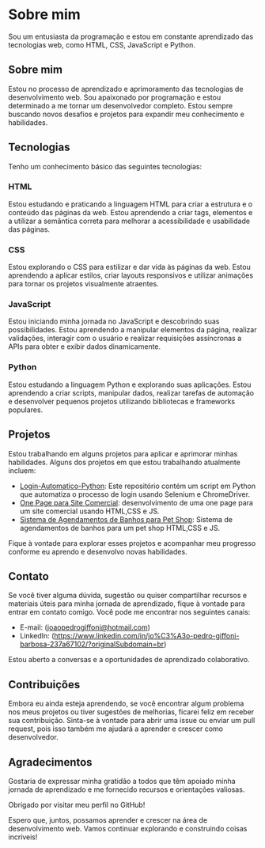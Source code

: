 # Sobre mim

Sou um entusiasta da programação e estou em constante aprendizado das tecnologias web, como HTML, CSS, JavaScript e Python.

## Sobre mim

Estou no processo de aprendizado e aprimoramento das tecnologias de desenvolvimento web. Sou apaixonado por programação e estou determinado a me tornar um desenvolvedor completo. Estou sempre buscando novos desafios e projetos para expandir meu conhecimento e habilidades.

## Tecnologias

Tenho um conhecimento básico das seguintes tecnologias:

### HTML

Estou estudando e praticando a linguagem HTML para criar a estrutura e o conteúdo das páginas da web. Estou aprendendo a criar tags, elementos e a utilizar a semântica correta para melhorar a acessibilidade e usabilidade das páginas.

### CSS

Estou explorando o CSS para estilizar e dar vida às páginas da web. Estou aprendendo a aplicar estilos, criar layouts responsivos e utilizar animações para tornar os projetos visualmente atraentes.

### JavaScript

Estou iniciando minha jornada no JavaScript e descobrindo suas possibilidades. Estou aprendendo a manipular elementos da página, realizar validações, interagir com o usuário e realizar requisições assíncronas a APIs para obter e exibir dados dinamicamente.

### Python

Estou estudando a linguagem Python e explorando suas aplicações. Estou aprendendo a criar scripts, manipular dados, realizar tarefas de automação e desenvolver pequenos projetos utilizando bibliotecas e frameworks populares.

## Projetos

Estou trabalhando em alguns projetos para aplicar e aprimorar minhas habilidades. Alguns dos projetos em que estou trabalhando atualmente incluem:

- [Login-Automatico-Python](https://github.com/JoaoPedroGiffoni/Login-Automatico-Python): Este repositório contém um script em Python que automatiza o processo de login usando Selenium e ChromeDriver.
- [One Page para Site Comercial](https://github.com/JoaoPedroGiffoni/Projeto_one_page_01): desenvolvimento de uma one page para um site comercial usando HTML,CSS e JS.
- [Sistema de Agendamentos de Banhos para Pet Shop](https://github.com/JoaoPedroGiffoni/sistemaparapetshop): Sistema de agendamentos de banhos para um pet shop HTML,CSS e JS.

Fique à vontade para explorar esses projetos e acompanhar meu progresso conforme eu aprendo e desenvolvo novas habilidades.

## Contato

Se você tiver alguma dúvida, sugestão ou quiser compartilhar recursos e materiais úteis para minha jornada de aprendizado, fique à vontade para entrar em contato comigo. Você pode me encontrar nos seguintes canais:

- E-mail: (joaopedrogiffoni@hotmail.com)
- LinkedIn: (https://www.linkedin.com/in/jo%C3%A3o-pedro-giffoni-barbosa-237a67102/?originalSubdomain=br)

Estou aberto a conversas e a oportunidades de aprendizado colaborativo.

## Contribuições

Embora eu ainda esteja aprendendo, se você encontrar algum problema nos meus projetos ou tiver sugestões de melhorias, ficarei feliz em receber sua contribuição. Sinta-se à vontade para abrir uma issue ou enviar um pull request, pois isso também me ajudará a aprender e crescer como desenvolvedor.

## Agradecimentos

Gostaria de expressar minha gratidão a todos que  têm apoiado minha jornada de aprendizado e me fornecido recursos e orientações valiosas. 

Obrigado por visitar meu perfil no GitHub!

Espero que, juntos, possamos aprender e crescer na área de desenvolvimento web. Vamos continuar explorando e construindo coisas incríveis!
